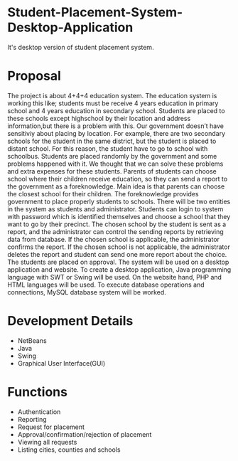 # Student-Placement-System-Desktop-Application
It's desktop version of student placement system. 
# Proposal
The project is about 4+4+4 education system. The education system is working this like; students must be receive 4 years education in primary school and 4 years education in secondary school. Students are placed to these schools except highschool by their location and address information,but there is a problem with this. Our government doesn’t have sensitiviy about placing by location. For example, there are two secondary schools for the student in the same district, but the student is placed to distant school. For this reason, the student have to go to school with schoolbus. Students are placed randomly by the government and some problems happened with it. 
We thought that we can solve these problems and extra expenses for these students. Parents of students can choose school where their children receive education, so they can send a report to the government as a foreknowledge. Main idea is that parents can choose the closest school for their children. The foreknowledge provides government to place properly students to schools.
There will be two entities in the system as students and administrator. Students can login to system with password which is identified themselves and choose a school that they want to go by their precinct. The chosen school by the student is sent as a report, and the administrator can control the sending reports by retrieving data from database. If the chosen school is applicable, the administrator confirms the report. If the chosen school is not applicable, the administrator deletes the report and student can send one more report about the choice. The students are placed on approval.
The system will be used on a desktop application and website. To create a desktop application, Java programming language with SWT or Swing will be used. On the website hand, PHP and HTML languages will be used. To execute database operations and connections, MySQL database system will be worked.
# Development Details
- NetBeans
- Java
- Swing
- Graphical User Interface(GUI)
# Functions
- Authentication
- Reporting
- Request for placement
- Approval/confirmation/rejection of placement
- Viewing all requests
- Listing cities, counties and schools
